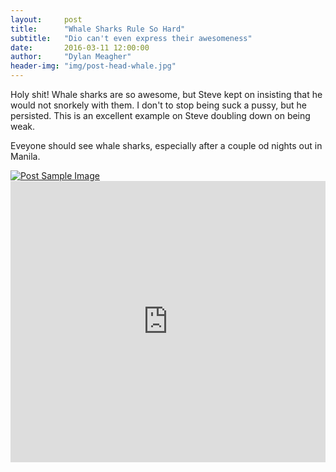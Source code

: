 ```yaml
---
layout:     post
title:      "Whale Sharks Rule So Hard"
subtitle:   "Dio can't even express their awesomeness"
date:       2016-03-11 12:00:00
author:     "Dylan Meagher"
header-img: "img/post-head-whale.jpg"
---
```


<p>Holy shit! Whale sharks are so awesome, but Steve kept on insisting that he would not snorkely with them. I don't to stop being suck a pussy, but he persisted.  This is an excellent example on Steve doubling down on being weak.</p>

<p>Eveyone should see whale sharks, especially after a couple od nights out in Manila.</p>


<a href="#">
    <img src="{{ site.baseurl }}/img/post-body-whale.jpg" alt="Post Sample Image">
</a>


<iframe width="100%" height="450" frameborder="0" src="https://dymeagher.cartodb.com/viz/7614ffc4-afce-11e5-a5ba-0e787de82d45/embed_map" allowfullscreen webkitallowfullscreen mozallowfullscreen oallowfullscreen msallowfullscreen></iframe>

<br>

<script type="text/javascript" src="http://ajax.googleapis.com/ajax/libs/jquery/1.8.2/jquery.min.js">
</script>
<script type="text/javascript" src="http://code.highcharts.com/highcharts.js">
</script>
<script type="text/javascript" src="http://code.highcharts.com/modules/exporting.js">
</script>

<!---<div id="container" style="min-width: 310px; height: 400px; margin: 0 auto">-->
<div id="container" style="min-width: 310; height: 400px; margin: 0 auto">
</div>
<script type="text/javascript">


// $(function() {
  Highcharts.setOptions({
    lang: {
      thousandsSep: ','
    }
  });
  $('#container').highcharts({
    chart: {
      type: 'line'
    },
    title: {
      text: 'Median Household Income With and W/out Stations'
    },
    xAxis: {
      categories: ['Without Stns', 'With Stns']
    },
    yAxis: {
      title: {
        text: 'Median Income'
      }
    },
    plotOptions: {
      line: {
        dataLabels: {
          enabled: true,
        },
        enableMouseTracking: false
      }
    },
    series: [{
      name: 'NYC',
      data: [63470, 91420],
      color: '#ff9900'
    }, {
      name: 'DC',
      data: [89820, 86820],
      color: '#0066ff'
    }, {
      name: 'Chi',
      data: [52060, 58500],
      color: '#339933'
    }]
  });
//});

</script>

<br>

<!--The following container is "container1" otherwise the containers (above abnd below) will get mixed up %} -->

<!--<div id="container" style="min-width: 310px; height: 400px; margin: 0 auto">-->
<div id="container1" style="min-width: 310; height: 400px; margin: 0 auto">
</div>
<script type="text/javascript">


//$(function() {

  $('#container1').highcharts({

    chart: {
      type: 'column'
    },
    title: {
      text: 'Zip Codes With and Without Bike Stations'
    },
    legend: {
      width: 290
    },
    xAxis: {
      categories: ['$0-35k', '$35-70k', '$70-105k', '$105k+']
    },

    yAxis: {
      allowDecimals: false,
      min: 0,
      max: 60,
      tickInterval: 10,
      title: {
        text: 'Percent of Total Zip Codes'
      },
      labels: {
        format: '{value}%'
      }
    },

    tooltip: {
      formatter: function() {
        return '<b>' + this.x + '</b><br/>' +
          this.series.name + ': ' + this.y + "%" + '<br/>' +
          'Total: ' + this.point.stackTotal + "%";
      }
    },


    plotOptions: {
      column: {
        stacking: 'normal',
        pointPadding: 0,
        groupPadding: 0.1
      }
    },

    series: [{
      name: 'NYC w/out Stns',
      data: [10, 41, 19, 6],
      color: '#ffcc80',
      stack: 'nyc'
    }, {
      name: 'NYC with Stns',
      data: [2, 6, 8, 8],
      color: '#ff9900',
      stack: 'nyc'
    }, {
      name: 'DC w/out Stns',
      data: [4, 4, 24, 9],
      color: '#80b3ff',
      stack: 'dc'
    }, {
      name: 'DC with Stns',
      data: [6, 6, 29, 17],
      color: '#0066ff',
      stack: 'dc'

    }, {
      name: 'Chi w/out Stns',
      data: [5, 20, 7, 0],
      color: '#66cc66',
      stack: 'chi'
    }, {
      name: 'Chi with Stns',
      data: [15, 31, 17, 5],
      color: '#339933',
      stack: 'chi'
    }]
  });
//});
</script>

<br>

